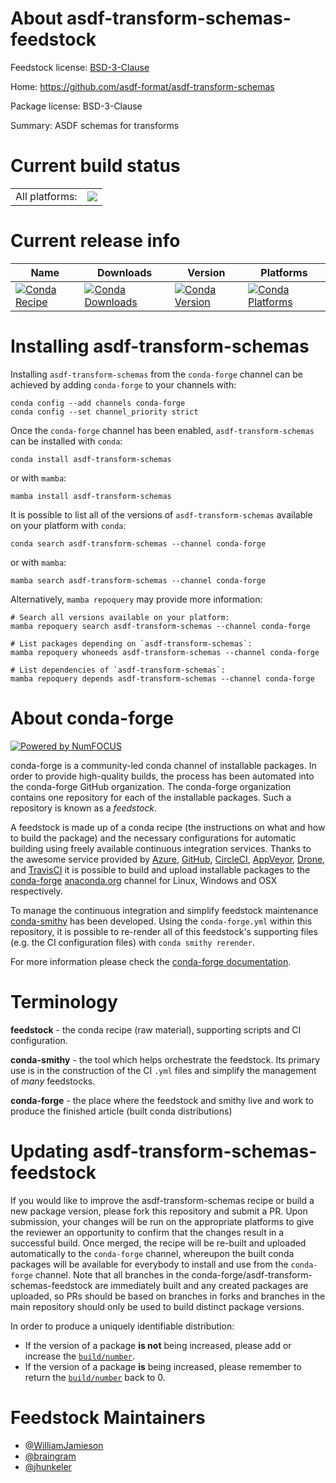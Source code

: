 About asdf-transform-schemas-feedstock
======================================

Feedstock license: [BSD-3-Clause](https://github.com/conda-forge/asdf-transform-schemas-feedstock/blob/main/LICENSE.txt)

Home: https://github.com/asdf-format/asdf-transform-schemas

Package license: BSD-3-Clause

Summary: ASDF schemas for transforms

Current build status
====================


<table><tr><td>All platforms:</td>
    <td>
      <a href="https://dev.azure.com/conda-forge/feedstock-builds/_build/latest?definitionId=15573&branchName=main">
        <img src="https://dev.azure.com/conda-forge/feedstock-builds/_apis/build/status/asdf-transform-schemas-feedstock?branchName=main">
      </a>
    </td>
  </tr>
</table>

Current release info
====================

| Name | Downloads | Version | Platforms |
| --- | --- | --- | --- |
| [![Conda Recipe](https://img.shields.io/badge/recipe-asdf--transform--schemas-green.svg)](https://anaconda.org/conda-forge/asdf-transform-schemas) | [![Conda Downloads](https://img.shields.io/conda/dn/conda-forge/asdf-transform-schemas.svg)](https://anaconda.org/conda-forge/asdf-transform-schemas) | [![Conda Version](https://img.shields.io/conda/vn/conda-forge/asdf-transform-schemas.svg)](https://anaconda.org/conda-forge/asdf-transform-schemas) | [![Conda Platforms](https://img.shields.io/conda/pn/conda-forge/asdf-transform-schemas.svg)](https://anaconda.org/conda-forge/asdf-transform-schemas) |

Installing asdf-transform-schemas
=================================

Installing `asdf-transform-schemas` from the `conda-forge` channel can be achieved by adding `conda-forge` to your channels with:

```
conda config --add channels conda-forge
conda config --set channel_priority strict
```

Once the `conda-forge` channel has been enabled, `asdf-transform-schemas` can be installed with `conda`:

```
conda install asdf-transform-schemas
```

or with `mamba`:

```
mamba install asdf-transform-schemas
```

It is possible to list all of the versions of `asdf-transform-schemas` available on your platform with `conda`:

```
conda search asdf-transform-schemas --channel conda-forge
```

or with `mamba`:

```
mamba search asdf-transform-schemas --channel conda-forge
```

Alternatively, `mamba repoquery` may provide more information:

```
# Search all versions available on your platform:
mamba repoquery search asdf-transform-schemas --channel conda-forge

# List packages depending on `asdf-transform-schemas`:
mamba repoquery whoneeds asdf-transform-schemas --channel conda-forge

# List dependencies of `asdf-transform-schemas`:
mamba repoquery depends asdf-transform-schemas --channel conda-forge
```


About conda-forge
=================

[![Powered by
NumFOCUS](https://img.shields.io/badge/powered%20by-NumFOCUS-orange.svg?style=flat&colorA=E1523D&colorB=007D8A)](https://numfocus.org)

conda-forge is a community-led conda channel of installable packages.
In order to provide high-quality builds, the process has been automated into the
conda-forge GitHub organization. The conda-forge organization contains one repository
for each of the installable packages. Such a repository is known as a *feedstock*.

A feedstock is made up of a conda recipe (the instructions on what and how to build
the package) and the necessary configurations for automatic building using freely
available continuous integration services. Thanks to the awesome service provided by
[Azure](https://azure.microsoft.com/en-us/services/devops/), [GitHub](https://github.com/),
[CircleCI](https://circleci.com/), [AppVeyor](https://www.appveyor.com/),
[Drone](https://cloud.drone.io/welcome), and [TravisCI](https://travis-ci.com/)
it is possible to build and upload installable packages to the
[conda-forge](https://anaconda.org/conda-forge) [anaconda.org](https://anaconda.org/)
channel for Linux, Windows and OSX respectively.

To manage the continuous integration and simplify feedstock maintenance
[conda-smithy](https://github.com/conda-forge/conda-smithy) has been developed.
Using the ``conda-forge.yml`` within this repository, it is possible to re-render all of
this feedstock's supporting files (e.g. the CI configuration files) with ``conda smithy rerender``.

For more information please check the [conda-forge documentation](https://conda-forge.org/docs/).

Terminology
===========

**feedstock** - the conda recipe (raw material), supporting scripts and CI configuration.

**conda-smithy** - the tool which helps orchestrate the feedstock.
                   Its primary use is in the construction of the CI ``.yml`` files
                   and simplify the management of *many* feedstocks.

**conda-forge** - the place where the feedstock and smithy live and work to
                  produce the finished article (built conda distributions)


Updating asdf-transform-schemas-feedstock
=========================================

If you would like to improve the asdf-transform-schemas recipe or build a new
package version, please fork this repository and submit a PR. Upon submission,
your changes will be run on the appropriate platforms to give the reviewer an
opportunity to confirm that the changes result in a successful build. Once
merged, the recipe will be re-built and uploaded automatically to the
`conda-forge` channel, whereupon the built conda packages will be available for
everybody to install and use from the `conda-forge` channel.
Note that all branches in the conda-forge/asdf-transform-schemas-feedstock are
immediately built and any created packages are uploaded, so PRs should be based
on branches in forks and branches in the main repository should only be used to
build distinct package versions.

In order to produce a uniquely identifiable distribution:
 * If the version of a package **is not** being increased, please add or increase
   the [``build/number``](https://docs.conda.io/projects/conda-build/en/latest/resources/define-metadata.html#build-number-and-string).
 * If the version of a package **is** being increased, please remember to return
   the [``build/number``](https://docs.conda.io/projects/conda-build/en/latest/resources/define-metadata.html#build-number-and-string)
   back to 0.

Feedstock Maintainers
=====================

* [@WilliamJamieson](https://github.com/WilliamJamieson/)
* [@braingram](https://github.com/braingram/)
* [@jhunkeler](https://github.com/jhunkeler/)

